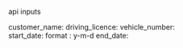 api inputs


customer_name:
driving_licence:  <file>
vehicle_number:     
start_date:     format : y-m-d
end_date:
